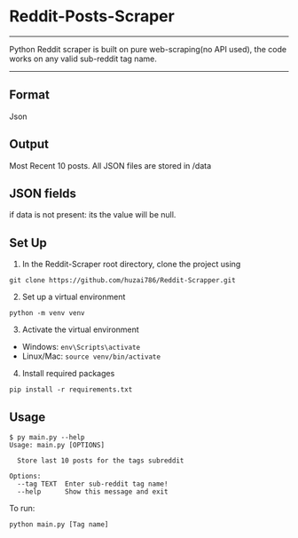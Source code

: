 # Reddit-Posts-Scraper
---
Python Reddit scraper is built on pure web-scraping(no API used), the code works on any valid sub-reddit tag name.


---
## Format
Json

## Output
Most Recent 10 posts.
All JSON files are stored in /data

## JSON fields
if data is not present: its the value will be null. 

## Set Up
1. In the Reddit-Scraper root directory, clone the project using 
```
git clone https://github.com/huzai786/Reddit-Scrapper.git
```

2. Set up a virtual environment
```
python -m venv venv
```

3. Activate the virtual environment
- Windows: `env\Scripts\activate`
- Linux/Mac: `source venv/bin/activate`

4. Install required packages
```
pip install -r requirements.txt
```

## Usage
```
$ py main.py --help
Usage: main.py [OPTIONS]

  Store last 10 posts for the tags subreddit

Options:
  --tag TEXT  Enter sub-reddit tag name!
  --help      Show this message and exit
  ```
To run:
```
python main.py [Tag name]
```
